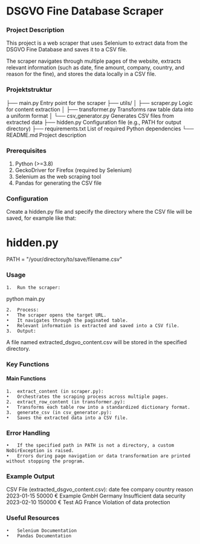 # DSGVO Fine Database Scraper

### Project Description

This project is a web scraper that uses Selenium to extract data from the DSGVO Fine Database and saves it to a CSV file.

The scraper navigates through multiple pages of the website, extracts relevant information (such as date, fine amount, company, country, and reason for the fine), and stores the data locally in a CSV file.
### Projektstruktur

├── main.py                  Entry point for the scraper
├── utils/
│   ├── scraper.py           Logic for content extraction
│   ├── transformer.py       Transforms raw table data into a uniform format
│   └── csv_generator.py     Generates CSV files from extracted data
├── hidden.py                Configuration file (e.g., PATH for output directory)
├── requirements.txt         List of required Python dependencies
└── README.md                Project description

### Prerequisites
1.	Python (>=3.8)
2.	GeckoDriver for Firefox (required by Selenium)
3.	Selenium as the web scraping tool
4.	Pandas for generating the CSV file

### Configuration

Create a hidden.py file and specify the directory where the CSV file will be saved, for example like that:
# hidden.py
PATH = "/your/directory/to/save/filename.csv"

### Usage
	1.	Run the scraper:
  python main.py

	2.	Process:
	•	The scraper opens the target URL.
	•	It navigates through the paginated table.
	•	Relevant information is extracted and saved into a CSV file.
	3.	Output:
A file named extracted_dsgvo_content.csv will be stored in the specified directory.

### Key Functions

#### Main Functions
	1.	extract_content (in scraper.py):
	•	Orchestrates the scraping process across multiple pages.
	2.	extract_row_content (in transformer.py):
	•	Transforms each table row into a standardized dictionary format.
	3.	generate_csv (in csv_generator.py):
	•	Saves the extracted data into a CSV file.

 ### Error Handling
	•	If the specified path in PATH is not a directory, a custom NoDirException is raised.
	•	Errors during page navigation or data transformation are printed without stopping the program.

### Example Output

CSV File (extracted_dsgvo_content.csv):
date	fee	company	country	reason
2023-01-15	50000 €	Example GmbH	Germany	Insufficient data security
2023-02-10	150000 €	Test AG	France	Violation of data protection

 ### Useful Resources
	•	Selenium Documentation
	•	Pandas Documentation
